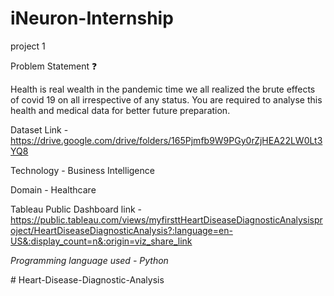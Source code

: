 # iNeuron-Internship
project 1

Problem Statement ❓

Health is real wealth in the pandemic time we all realized the brute effects of covid 19 on all irrespective of any status. You are required to analyse this health and medical data for better future preparation.

Dataset Link -https://drive.google.com/drive/folders/165Pjmfb9W9PGy0rZjHEA22LW0Lt3YQ8

Technology - Business Intelligence

Domain - Healthcare

Tableau Public Dashboard link - https://public.tableau.com/views/myfirsttHeartDiseaseDiagnosticAnalysisproject/HeartDiseaseDiagnosticAnalysis?:language=en-US&:display_count=n&:origin=viz_share_link

*Programming language used - Python*







#   H e a r t - D i s e a s e - D i a g n o s t i c - A n a l y s i s  
 
